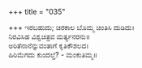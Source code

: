 +++
title = "035"

+++
ಇರಬಹುದು; ಚಿರಕಾಲ ಬೊಮ್ಮ ಚಿಂತಿಸಿ ದುಡಿದು।  
ನಿರವಿಸಿಹ ವಿಶ್ವಚಿತ್ರವ ಮರ್ತ್ಯನರನು॥  
ಅರಿತೆನಾನೆನ್ನುವಂತಾಗೆ ಕೃತಿಕೌಶಲದ।  
ಹಿರಿಮೆಗದು ಕುಂದಲ್ತೆ? - ಮಂಕುತಿಮ್ಮ॥  

